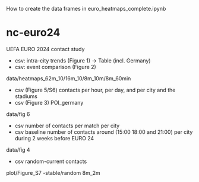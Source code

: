 How to create the data frames in  euro_heatmaps_complete.ipynb

# nc-euro24
UEFA EURO 2024 contact study

- csv: intra-city trends (Figure 1) -> Table (incl. Germany)
- csv: event comparison (Figure 2)

data/heatmaps_62m_10/16m_10/8m_10m/8m_60min

- csv (Figure 5/S6) contacts per hour, per day, and per city and the stadiums
- csv (Figure 3)  POI_germany


data/fig 6       

- csv  number of contacts per match per city
- csv  baseline number of contacts around (15:00 18:00 and 21:00) per city during 2 weeks before EURO 24
                                       
data/fig 4

- csv random-current contacts 


  
plot/Figure_S7
-stable/random 8m_2m
